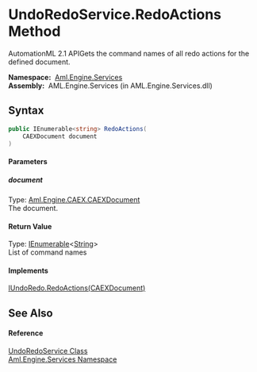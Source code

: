 UndoRedoService.RedoActions Method
==================================
AutomationML 2.1 APIGets the command names of all redo actions for the defined document.

  **Namespace:**  [Aml.Engine.Services][1]  
  **Assembly:**  AML.Engine.Services (in AML.Engine.Services.dll)

Syntax
------

```csharp
public IEnumerable<string> RedoActions(
	CAEXDocument document
)
```

#### Parameters

##### *document*
Type: [Aml.Engine.CAEX.CAEXDocument][2]  
The document.

#### Return Value
Type: [IEnumerable][3]&lt;[String][4]>  
 List of command names 
#### Implements
[IUndoRedo.RedoActions(CAEXDocument)][5]  


See Also
--------

#### Reference
[UndoRedoService Class][6]  
[Aml.Engine.Services Namespace][1]  

[1]: ../README.md
[2]: ../../Aml.Engine.CAEX/CAEXDocument/README.md
[3]: https://docs.microsoft.com/dotnet/api/system.collections.generic.ienumerable-1
[4]: https://docs.microsoft.com/dotnet/api/system.string
[5]: ../../Aml.Engine.Services.Interfaces/IUndoRedo/RedoActions.md
[6]: README.md
[7]: https://www.automationml.org
[8]: ../../icons/logoShade.png